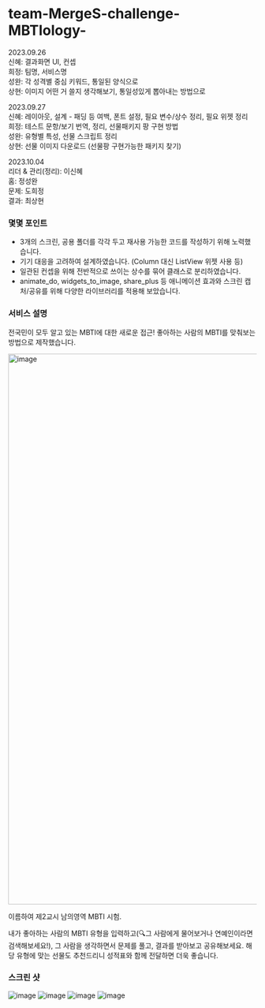 # team-MergeS-challenge-MBTIology-

2023.09.26<br>
신혜: 결과화면 UI, 컨셉<br>
희정: 팀명, 서비스명<br>
성완: 각 성격별 중심 키워드, 통일된 양식으로<br>
상현: 이미지 어떤 거 쓸지 생각해보기, 통일성있게 뽑아내는 방법으로<br>

2023.09.27<br>
신혜: 레이아웃, 설계 - 패딩 등 여백, 폰트 설정, 필요 변수/상수 정리, 필요 위젯 정리<br>
희정: 테스트 문항/보기 번역, 정리, 선물패키지 팡 구현 방법<br>
성완: 유형별 특성, 선물 스크립트 정리<br>
상현: 선물 이미지 다운로드 (선물팡 구현가능한 패키지 찾기)<br>

2023.10.04<br>
리더 & 관리(정리): 이신혜<br>
홈: 정성완<br>
문제: 도희정<br>
결과: 최상현<br>

### 몇몇 포인트
- 3개의 스크린, 공용 폴더를 각각 두고 재사용 가능한 코드를 작성하기 위해 노력했습니다.
- 기기 대응을 고려하여 설계하였습니다. (Column 대신 ListView 위젯 사용 등)
- 일관된 컨셉을 위해 전반적으로 쓰이는 상수를 묶어 클래스로 분리하였습니다.
- animate_do, widgets_to_image, share_plus 등 애니메이션 효과와 스크린 캡처/공유를 위해 다양한 라이브러리를 적용해 보았습니다.

### 서비스 설명

전국민이 모두 알고 있는 MBTI에 대한 새로운 접근!
좋아하는 사람의 MBTI를 맞춰보는 방법으로 제작했습니다.

<img width="1117" alt="image" src="https://github.com/9weeks-flutter-sfac/team-MergeS-challenge-MBTIology-/assets/128967431/78d4d16a-75c1-4d76-afec-3572be579826">

이름하여 제2교시 남의영역 MBTI 시험.

내가 좋아하는 사람의 MBTI 유형을 입력하고(🔍그 사람에게 물어보거나 연예인이라면 검색해보세요!),
그 사람을 생각하면서 문제를 풀고,
결과를 받아보고 공유해보세요.
해당 유형에 맞는 선물도 추천드리니 성적표와 함께 전달하면 더욱 좋습니다.

### 스크린 샷
![image](https://github.com/9weeks-flutter-sfac/team-MergeS-challenge-MBTIology-/assets/128967431/553ae21d-0056-4e1c-96b9-f3159ba63fc3)
![image](https://github.com/9weeks-flutter-sfac/team-MergeS-challenge-MBTIology-/assets/128967431/caa2a8a1-4a72-411c-8431-2e8fb76a713a)
![image](https://github.com/9weeks-flutter-sfac/team-MergeS-challenge-MBTIology-/assets/128967431/c7afd5e4-0029-4754-93af-556391468141)
![image](https://github.com/9weeks-flutter-sfac/team-MergeS-challenge-MBTIology-/assets/128967431/7a3d4aec-81b9-46b1-9892-3851ae05cae5)
